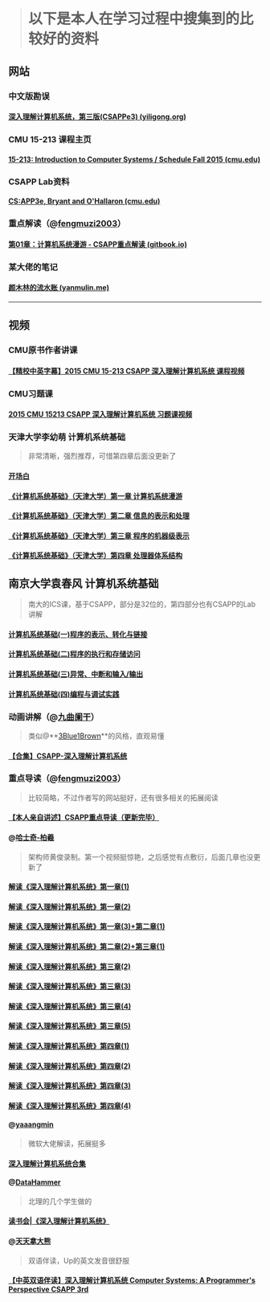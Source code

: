 > # 以下是本人在学习过程中搜集到的比较好的资料

## 网站

### 中文版勘误

#### [深入理解计算机系统，第三版(CSAPPe3) (yiligong.org)](http://www.yiligong.org/csapp3e/)



### CMU 15-213 课程主页

####  [15-213: Introduction to Computer Systems / Schedule Fall 2015 (cmu.edu)](http://www.cs.cmu.edu/afs/cs/academic/class/15213-f15/www/schedule.html)



### CSAPP Lab资料

####  [CS:APP3e, Bryant and O'Hallaron (cmu.edu)](http://csapp.cs.cmu.edu/3e/labs.html)



### 重点解读（@[fengmuzi2003](https://space.bilibili.com/305597775)）

#### [第01章：计算机系统漫游 - CSAPP重点解读 (gitbook.io)](https://fengmuzi2003.gitbook.io/csapp3e/)



### 某大佬的笔记

#### [颜木林的流水账 (yanmulin.me)](https://yanmulin.me/categories/cmu-15-213/)

****

## 视频

### CMU原书作者讲课

#### [【精校中英字幕】2015 CMU 15-213 CSAPP 深入理解计算机系统 课程视频](https://www.bilibili.com/video/BV1iW411d7hd?from=search&seid=16995530579695510599)



### CMU习题课

#### [2015 CMU 15213 CSAPP 深入理解计算机系统 习题课视频](https://www.bilibili.com/video/BV1yy4y117YN)



### 天津大学李幼萌 计算机系统基础

> 非常清晰，强烈推荐，可惜第四章后面没更新了

#### [开场白](https://www.bilibili.com/video/BV1i7411M7tQ)

#### [《计算机系统基础》（天津大学）第一章 计算机系统漫游](https://www.bilibili.com/video/BV1G7411F74E)

#### [《计算机系统基础》（天津大学）第二章 信息的表示和处理](https://www.bilibili.com/video/BV1b7411A7wR)

#### [《计算机系统基础》（天津大学）第三章 程序的机器级表示](https://www.bilibili.com/video/BV1J7411T74W)

#### [《计算机系统基础》（天津大学）第四章 处理器体系结构](https://www.bilibili.com/video/BV1ck4y1R7mZ)



## 南京大学袁春风 计算机系统基础

> 南大的ICS课，基于CSAPP，部分是32位的，第四部分也有CSAPP的Lab讲解

#### [计算机系统基础(一)程序的表示、转化与链接](https://www.bilibili.com/video/BV1kE411X7S5)

#### [计算机系统基础(二)程序的执行和存储访问](https://www.bilibili.com/video/BV1rE41127Re/?spm_id_from=333.788.recommend_more_video.0)

#### [计算机系统基础(三)异常、中断和输入/输出](https://www.bilibili.com/video/BV1jE411874k)

#### [计算机系统基础(四)编程与调试实践](https://www.bilibili.com/video/BV1GE411T7Qs)



### 动画讲解（@[九曲阑干](https://space.bilibili.com/354767108)）

> 类似@**[3Blue1Brown](https://space.bilibili.com/88461692)**的风格，直观易懂

#### [【合集】CSAPP-深入理解计算机系统](https://www.bilibili.com/video/BV1cD4y1D7uR/?spm_id_from=333.788.recommend_more_video.1)



### 重点导读（@[fengmuzi2003](https://space.bilibili.com/305597775)）

> 比较简略，不过作者写的网站挺好，还有很多相关的拓展阅读

#### [【本人亲自讲述】CSAPP重点导读（更新完毕）](https://www.bilibili.com/video/BV1RK4y1R7Kf/?spm_id_from=333.788.recommend_more_video.0)



#### @[哈士奇-柏羲](https://space.bilibili.com/232459430)

> 架构师黄俊录制。第一个视频挺惊艳，之后感觉有点敷衍，后面几章也没更新了

#### [解读《深入理解计算机系统》第一章(1)](https://www.bilibili.com/video/BV18D4y1d7s3)

#### [解读《深入理解计算机系统》第一章(2)](https://www.bilibili.com/video/BV1ZK411w7fd)

#### [解读《深入理解计算机系统》第一章(3)+第二章(1)](https://www.bilibili.com/video/BV1u5411774v)

#### [解读《深入理解计算机系统》第二章(2)+第三章(1)](https://www.bilibili.com/video/BV1Jp4y1k7FT)

#### [解读《深入理解计算机系统》第三章(2)](https://www.bilibili.com/video/BV1bf4y1i79M)

#### [解读《深入理解计算机系统》第三章(3)](https://www.bilibili.com/video/BV1Aa4y1s754)

#### [解读《深入理解计算机系统》第三章(4)](https://www.bilibili.com/video/BV1et4y1e7Nk)

#### [解读《深入理解计算机系统》第三章(5)](https://www.bilibili.com/video/BV1Qf4y1i7nv)

#### [解读《深入理解计算机系统》第四章(1)](https://www.bilibili.com/video/BV1TD4y1X7BT)

#### [解读《深入理解计算机系统》第四章(2)](https://www.bilibili.com/video/BV1Xv411r7eq)

#### [解读《深入理解计算机系统》第四章(3)](https://www.bilibili.com/video/BV1yv411W7TM)

#### [解读《深入理解计算机系统》第四章(4)](https://www.bilibili.com/video/BV1hX4y1K7ws)



#### @[yaaangmin](https://space.bilibili.com/4564101)

> 微软大佬解读，拓展挺多

#### [深入理解计算机系统合集](https://www.bilibili.com/video/BV17K4y1N7Q2)



#### @[DataHammer](https://space.bilibili.com/636969981)

> 北理的几个学生做的

#### [读书会|《深入理解计算机系统》](https://www.bilibili.com/video/BV1gN411975F)



#### @[天天拿大熊](https://space.bilibili.com/504878276)

> 双语伴读，Up的英文发音很舒服

#### [【中英双语伴读】深入理解计算机系统 Computer Systems: A Programmer's Perspective CSAPP 3rd](https://www.bilibili.com/video/BV19v41167nr)



